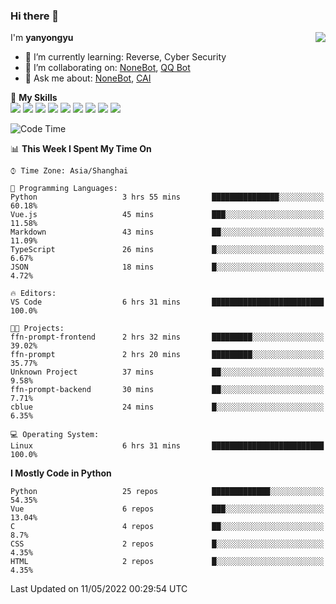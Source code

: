 ### Hi there 👋

<a href="#">
  <img align="right" src="https://github-readme-stats.vercel.app/api?username=yanyongyu&count_private=true&show_icons=true&bg_color=15,f2f7fd,E0EAFC" />
</a>

I'm **yanyongyu**

- 🌱 I’m currently learning: Reverse, Cyber Security
- 👯 I’m collaborating on: [NoneBot](https://github.com/nonebot), [QQ Bot](https://github.com/Mrs4s/go-cqhttp)
- 💬 Ask me about: [NoneBot](https://github.com/nonebot), [CAI](https://github.com/cscs181/CAI)

🌟 **My Skills**  
![](https://img.shields.io/badge/-Python-3e74a2?style=flat-square&logo=Python&logoColor=fff)
![](https://img.shields.io/badge/-Node.js-339933?style=flat-square&logo=Node.js&logoColor=fff)
![](https://img.shields.io/badge/-Vue-4fc08d?style=flat-square&logo=Vue.js&logoColor=fff)
![](https://img.shields.io/badge/-React-2d98ce?style=flat-square&logo=React&logoColor=fff)
![](https://img.shields.io/badge/-Docker-2496ED?style=flat-square&logo=Docker&logoColor=fff)
![](https://img.shields.io/badge/-Linux-000000?style=flat-square&logo=Linux&logoColor=fff)
![](https://img.shields.io/badge/-MySQL-4479A1?style=flat-square&logo=MySQL&logoColor=fff)
![](https://img.shields.io/badge/-Redis-DC382D?style=flat-square&logo=Redis&logoColor=fff)
![](https://img.shields.io/badge/-MongoDB-47A248?style=flat-square&logo=MongoDB&logoColor=fff)

<!--START_SECTION:waka-->
![Code Time](http://img.shields.io/badge/Code%20Time-0-blue)

📊 **This Week I Spent My Time On** 

```text
⌚︎ Time Zone: Asia/Shanghai

💬 Programming Languages: 
Python                   3 hrs 55 mins       ███████████████░░░░░░░░░░   60.18% 
Vue.js                   45 mins             ███░░░░░░░░░░░░░░░░░░░░░░   11.58% 
Markdown                 43 mins             ██░░░░░░░░░░░░░░░░░░░░░░░   11.09% 
TypeScript               26 mins             █░░░░░░░░░░░░░░░░░░░░░░░░   6.67% 
JSON                     18 mins             █░░░░░░░░░░░░░░░░░░░░░░░░   4.72%

🔥 Editors: 
VS Code                  6 hrs 31 mins       █████████████████████████   100.0%

🐱‍💻 Projects: 
ffn-prompt-frontend      2 hrs 32 mins       █████████░░░░░░░░░░░░░░░░   39.02% 
ffn-prompt               2 hrs 20 mins       █████████░░░░░░░░░░░░░░░░   35.77% 
Unknown Project          37 mins             ██░░░░░░░░░░░░░░░░░░░░░░░   9.58% 
ffn-prompt-backend       30 mins             ██░░░░░░░░░░░░░░░░░░░░░░░   7.71% 
cblue                    24 mins             █░░░░░░░░░░░░░░░░░░░░░░░░   6.35%

💻 Operating System: 
Linux                    6 hrs 31 mins       █████████████████████████   100.0%

```

**I Mostly Code in Python** 

```text
Python                   25 repos            █████████████░░░░░░░░░░░░   54.35% 
Vue                      6 repos             ███░░░░░░░░░░░░░░░░░░░░░░   13.04% 
C                        4 repos             ██░░░░░░░░░░░░░░░░░░░░░░░   8.7% 
CSS                      2 repos             █░░░░░░░░░░░░░░░░░░░░░░░░   4.35% 
HTML                     2 repos             █░░░░░░░░░░░░░░░░░░░░░░░░   4.35%

```



 Last Updated on 11/05/2022 00:29:54 UTC
<!--END_SECTION:waka-->
